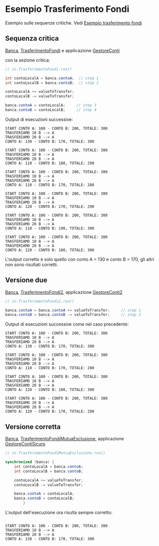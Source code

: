 # Esempio Trasferimento Fondi

Esempio sulle sequenze critiche. 
Vedi [Esempio trasferimento fondi](https://checksound.gitbook.io/corsojava/i-thread-e-concorrenza/thread-interference#esempio-trasferimento-fondi)

## Sequenza critica

[Banca](./src/Banca.java), 
[TrasferimentoFondi](./src/TrasferimentoFondi.java) e applicazione 
[GestoreConti](./src/GestoreConti.java)

con la sezione critica:

```java
// in TrasferimentoFondi.run()

int contoLocalA = banca.contoA;  // step 1
int contoLocalB = banca.contoB;  // step 2

contoLocalA += valueToTransfer;
contoLocalB -= valueToTransfer;

banca.contoA = contoLocalA;     // step 3
banca.contoB = contoLocalB;     // step 4

```

Output di esecuzioni successive:

```
START CONTO A: 100 - CONTO B: 200, TOTALE: 300
TRASFERIAMO 10 B --> A
TRASFERIAMO 20 B --> A
CONTO A: 130 - CONTO B: 170, TOTALE: 300

START CONTO A: 100 - CONTO B: 200, TOTALE: 300
TRASFERIAMO 10 B --> A
TRASFERIAMO 20 B --> A
CONTO A: 110 - CONTO B: 180, TOTALE: 290

START CONTO A: 100 - CONTO B: 200, TOTALE: 300
TRASFERIAMO 10 B --> A
TRASFERIAMO 20 B --> A
CONTO A: 110 - CONTO B: 170, TOTALE: 280

START CONTO A: 100 - CONTO B: 200, TOTALE: 300
TRASFERIAMO 10 B --> A
TRASFERIAMO 20 B --> A
CONTO A: 120 - CONTO B: 170, TOTALE: 290

START CONTO A: 100 - CONTO B: 200, TOTALE: 300
TRASFERIAMO 10 B --> A
TRASFERIAMO 20 B --> A
CONTO A: 110 - CONTO B: 190, TOTALE: 300

START CONTO A: 100 - CONTO B: 200, TOTALE: 300
TRASFERIAMO 10 B --> A
TRASFERIAMO 20 B --> A
CONTO A: 120 - CONTO B: 180, TOTALE: 300

```

L'output corretto è solo quello con conto A = 130 e conto B = 170, gli altri non sono 
risultati corretti.

## Versione due

[Banca](./src/Banca.java),
[TrasferimentoFondi2](./src/TrasferimentoFondi2.java),
applicazione [GestoreConti2](./src/GestoreConti2.java)

```java
// in TrasferimentoFondi2.run()

banca.contoA = banca.contoA += valueToTransfer;     // step 1
banca.contoB = banca.contoB -= valueToTransfer;     // step 2
```

Output di esecuzioni successive come nel caso precedente:

```
START CONTO A: 100 - CONTO B: 200, TOTALE: 300
TRASFERIAMO 10 B --> A
TRASFERIAMO 20 B --> A
CONTO A: 130 - CONTO B: 170, TOTALE: 300

START CONTO A: 100 - CONTO B: 200, TOTALE: 300
TRASFERIAMO 10 B --> A
TRASFERIAMO 20 B --> A
CONTO A: 110 - CONTO B: 170, TOTALE: 280

START CONTO A: 100 - CONTO B: 200, TOTALE: 300
TRASFERIAMO 10 B --> A
TRASFERIAMO 20 B --> A
CONTO A: 120 - CONTO B: 180, TOTALE: 300

START CONTO A: 100 - CONTO B: 200, TOTALE: 300
TRASFERIAMO 10 B --> A
TRASFERIAMO 20 B --> A
CONTO A: 120 - CONTO B: 170, TOTALE: 290
```
## Versione corretta

[Banca](./src/Banca.java),
[TrasferimentoFondiMutuaEsclusione](./src/TrasferimentoFondiMutuaEsclusione.java),
applicazione [GestoreContiSicuro](./src/GestoreContiSicuro.java)

```java
// in TrasferimentoFondiMutuaEsclusione.run()

synchronized (banca) {
    int contoLocalA = banca.contoA;
    int contoLocalB = banca.contoB;

    contoLocalA += valueToTransfer;
    contoLocalB -= valueToTransfer;

    banca.contoA = contoLocalA;
    banca.contoB = contoLocalB;
        }

```
L'output dell'esecuzione ora risulta sempre corretto:

```

START CONTO A: 100 - CONTO B: 200, TOTALE: 300
TRASFERIAMO 10 B --> A
TRASFERIAMO 20 B --> A
CONTO A: 130 - CONTO B: 170, TOTALE: 300

```
